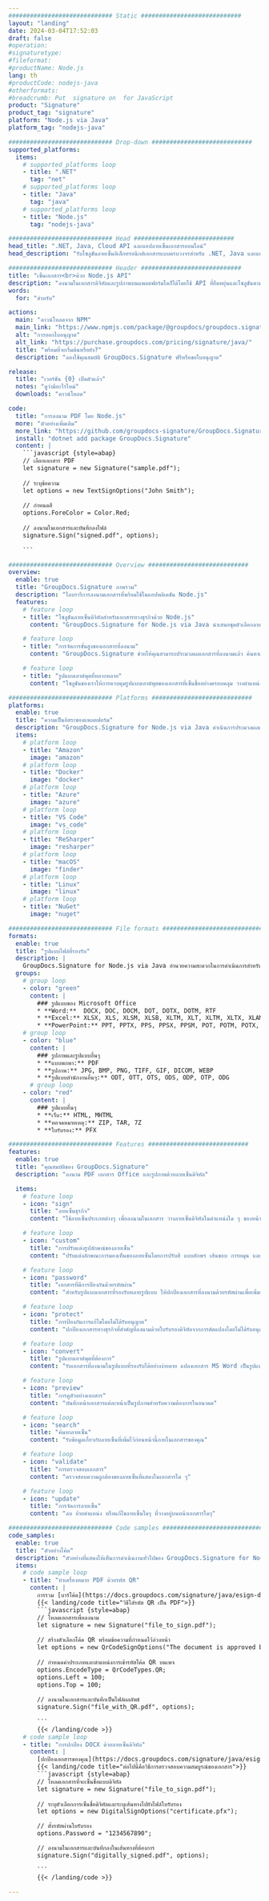 ```yaml
---
############################# Static ############################
layout: "landing"
date: 2024-03-04T17:52:03
draft: false
#operation: 
#signaturetype: 
#fileformat: 
#productName: Node.js
lang: th
#productCode: nodejs-java
#otherformats: 
#breadcrumb: Put  signature on  for JavaScript
product: "Signature"
product_tag: "signature"
platform: "Node.js via Java"
platform_tag: "nodejs-java"

############################# Drop-down ############################
supported_platforms:
  items:
    # supported_platforms loop
    - title: ".NET"
      tag: "net"
    # supported_platforms loop
    - title: "Java"
      tag: "java"
    # supported_platforms loop
    - title: "Node.js"
      tag: "nodejs-java"

############################# Head ############################
head_title: ".NET, Java, Cloud API และแอปลายเซ็นเอกสารออนไลน์"
head_description: "รับโซลูชันลายเซ็นอิเล็กทรอนิกส์เอกสารแบบครบวงจรสำหรับ .NET, Java และแอปพลิเคชันบนคลาวด์ เซ็นชื่อในรูปแบบเอกสารทั่วไปทางออนไลน์โดยใช้คุณสมบัติการลากและวางที่เรียบง่าย"

############################# Header ############################
title: "เซ็นเอกสาร<br>ด้วย Node.js API"
description: "ลงนามในเอกสารดิจิทัลและรูปภาพบนแพลตฟอร์มใดก็ได้โดยใช้ API ที่ยืดหยุ่นและโซลูชันตามแอปสำหรับโปรแกรมเมอร์และผู้ใช้ปลายทาง"
words:
  for: "สำหรับ"

actions:
  main: "ดาวน์โหลดจาก NPM"
  main_link: "https://www.npmjs.com/package/@groupdocs/groupdocs.signature/"
  alt: "การออกใบอนุญาต"
  alt_link: "https://purchase.groupdocs.com/pricing/signature/java/"
  title: "พร้อมที่จะเริ่มต้นหรือยัง?"
  description: "ลองใช้คุณสมบัติ GroupDocs.Signature ฟรีหรือขอใบอนุญาต"

release:
  title: "เวอร์ชัน {0} เปิดตัวแล้ว"
  notes: "ดูว่ามีอะไรใหม่"
  downloads: "ดาวน์โหลด"

code:
  title: "การลงนาม PDF โดย Node.js"
  more: "ตัวอย่างเพิ่มเติม"
  more_link: "https://github.com/groupdocs-signature/GroupDocs.Signature-for-Node.js-via-Java/"
  install: "dotnet add package GroupDocs.Signature"
  content: |
    ```javascript {style=abap}   
    // เลือกเอกสาร PDF
    let signature = new Signature("sample.pdf");
    
    // ระบุข้อความ
    let options = new TextSignOptions("John Smith");
    
    // กำหนดสี
    options.ForeColor = Color.Red;
    
    // ลงนามในเอกสารและบันทึกลงไฟล์
    signature.Sign("signed.pdf", options);
    
    ```

############################# Overview ############################
overview:
  enable: true
  title: "GroupDocs.Signature ภาพรวม"
  description: "ไลบรารีการลงนามเอกสารที่พร้อมใช้ในแอปพลิเคชัน Node.js"
  features:
    # feature loop
    - title: "โซลูชันลายเซ็นดิจิทัลสำหรับเอกสารทางธุรกิจด้วย Node.js"
      content: "GroupDocs.Signature for Node.js via Java นำเสนอชุดตัวเลือกลายเซ็นดิจิทัลที่ครอบคลุมสำหรับ PDF, เอกสาร Office และรูปภาพ ข้อความ บาร์โค้ด รูปภาพ ใบรับรองดิจิทัล และข้อมูลเมตามีให้บริการ การประมวลผลเอกสารที่คล่องตัวทำให้มั่นใจได้ถึงประสิทธิภาพ"

    # feature loop
    - title: "การจัดการขั้นสูงของเอกสารที่ลงนาม"
      content: "GroupDocs.Signature ช่วยให้คุณสามารถประมวลผลเอกสารที่ลงนามแล้ว ค้นหาและตรวจสอบลายเซ็นโดยใช้เกณฑ์ต่างๆ นอกจากนี้ ดึงข้อมูลเอกสารโดยละเอียดหรือสร้างภาพตัวอย่างหน้าต่างๆ"

    # feature loop
    - title: "รูปแบบเอาต์พุตที่หลากหลาย"
      content: "โซลูชันของเราให้การควบคุมรูปแบบเอาต์พุตของเอกสารที่เซ็นชื่ออย่างครอบคลุม วางตำแหน่งลายเซ็นบนหน้าใดๆ ได้อย่างแม่นยำและปรับแต่งลักษณะที่ปรากฏ บันทึกเอกสารที่ลงนามในรูปแบบที่รองรับมากมาย และเลือกรักษาความปลอดภัยด้วยรหัสผ่าน"

############################# Platforms ############################
platforms:
  enable: true
  title: "ความเป็นอิสระของแพลตฟอร์ม"
  description: "GroupDocs.Signature for Node.js via Java ดำเนินการประมวลผลเอกสารด้วยระบบปฏิบัติการต่างๆ"
  items:
    # platform loop
    - title: "Amazon"
      image: "amazon"
    # platform loop
    - title: "Docker"
      image: "docker"
    # platform loop
    - title: "Azure"
      image: "azure"
    # platform loop
    - title: "VS Code"
      image: "vs_code"
    # platform loop
    - title: "ReSharper"
      image: "resharper"
    # platform loop
    - title: "macOS"
      image: "finder"
    # platform loop
    - title: "Linux"
      image: "linux"
    # platform loop
    - title: "NuGet"
      image: "nuget"

############################# File formats ############################
formats:
  enable: true
  title: "รูปแบบไฟล์ที่รองรับ"
  description: |
    GroupDocs.Signature for Node.js via Java อำนวยความสะดวกในการดำเนินการสำหรับ [รูปแบบไฟล์ยอดนิยม](https://docs.groupdocs.com/signature/java/supported-document-formats/)
  groups:
    # group loop
    - color: "green"
      content: |
        ### รูปแบบของ Microsoft Office
        * **Word:**  DOCX, DOC, DOCM, DOT, DOTX, DOTM, RTF
        * **Excel:** XLSX, XLS, XLSM, XLSB, XLTM, XLT, XLTM, XLTX, XLAM, SXC, SpreadsheetML
        * **PowerPoint:** PPT, PPTX, PPS, PPSX, PPSM, POT, POTM, POTX, PPTM
    # group loop
    - color: "blue"
      content: |
        ### รูปภาพและรูปแบบอื่นๆ
        * **แบบพกพา:** PDF
        * **รูปภาพ:** JPG, BMP, PNG, TIFF, GIF, DICOM, WEBP
        * **รูปแบบสำนักงานอื่นๆ:** ODT, OTT, OTS, ODS, ODP, OTP, ODG
      # group loop
    - color: "red"
      content: |
        ### รูปแบบอื่นๆ
        * **เว็บ:** HTML, MHTML
        * **หอจดหมายเหตุ:** ZIP, TAR, 7Z
        * **ใบรับรอง:** PFX

############################# Features ############################
features:
  enable: true
  title: "คุณสมบัติของ GroupDocs.Signature"
  description: "ลงนาม PDF เอกสาร Office และรูปภาพด้วยลายเซ็นดิจิทัล"

  items:
    # feature loop
    - icon: "sign"
      title: "ลายเซ็นธุรกิจ"
      content: "ใช้ลายเซ็นประเภทต่างๆ เพื่อลงนามในเอกสาร วางลายเซ็นดิจิทัลในตำแหน่งใด ๆ ของหน้าได้อย่างแม่นยำ"

    # feature loop
    - icon: "custom"
      title: "การปรับแต่งรูปลักษณ์ของลายเซ็น"
      content: "ปรับแต่งลักษณะการมองเห็นของลายเซ็นโดยการปรับสี แบบอักษร เส้นขอบ การหมุน และอื่นๆ เพื่อให้ได้ผลลัพธ์ตามที่คุณต้องการ"

    # feature loop
    - icon: "password"
      title: "เอกสารที่มีการป้องกันด้วยรหัสผ่าน"
      content: "สำหรับรูปแบบเอกสารที่รองรับหลายรูปแบบ ให้ปกป้องเอกสารที่ลงนามด้วยรหัสผ่านเพื่อเพิ่มความปลอดภัย"

    # feature loop
    - icon: "protect"
      title: "การป้องกันการแก้ไขโดยไม่ได้รับอนุญาต"
      content: "ปกป้องเอกสารทางธุรกิจที่สำคัญที่ลงนามด้วยใบรับรองดิจิทัลจากการดัดแปลงโดยไม่ได้รับอนุญาต"

    # feature loop
    - icon: "convert"
      title: "รูปแบบเอาต์พุตที่ต้องการ"
      content: "รับเอกสารที่ลงนามในรูปแบบที่รองรับได้อย่างง่ายดาย แปลงเอกสาร MS Word เป็นรูปแบบ PDF ได้อย่างง่ายดาย"

    # feature loop
    - icon: "preview"
      title: "การดูตัวอย่างเอกสาร"
      content: "บันทึกหน้าเอกสารแต่ละหน้าเป็นรูปภาพสำหรับความต้องการในอนาคต"

    # feature loop
    - icon: "search"
      title: "ค้นหาลายเซ็น"
      content: "รับข้อมูลเกี่ยวกับลายเซ็นที่เพิ่มไว้ก่อนหน้านี้ภายในเอกสารของคุณ"

    # feature loop
    - icon: "validate"
      title: "การตรวจสอบเอกสาร"
      content: "ตรวจสอบความถูกต้องของลายเซ็นที่แสดงในเอกสารใด ๆ"

    # feature loop
    - icon: "update"
      title: "การจัดการลายเซ็น"
      content: "ลบ ย้ายตำแหน่ง หรือแก้ไขลายเซ็นใดๆ ที่วางอยู่บนหน้าเอกสารใดๆ"

############################# Code samples ############################
code_samples:
  enable: true
  title: "ตัวอย่างโค้ด"
  description: "ตัวอย่างที่แสดงให้เห็นการดำเนินงานทั่วไปของ GroupDocs.Signature for Node.js via Java"
  items:
    # code sample loop
    - title: "ทำเครื่องหมาย PDF ด้วยรหัส QR"
      content: |
        การรวม [บาร์โค้ด](https://docs.groupdocs.com/signature/java/esign-document-with-qr-code-signature/) ลงในหน้าเอกสาร PDF เฉพาะสามารถปรับปรุงกระบวนการทางธุรกิจได้ ส่วนนี้จะแสดงตัวอย่างการเพิ่มโค้ด QR โดยใช้ GroupDocs.Signature for Node.js via Java
        {{< landing/code title="วิธีใส่รหัส QR เป็น PDF">}}
        ```javascript {style=abap}
        // โหลดเอกสารเพื่อลงนาม
        let signature = new Signature("file_to_sign.pdf");
        
        // สร้างตัวเลือกโค้ด QR พร้อมข้อความที่กำหนดไว้ล่วงหน้า
        let options = new QrCodeSignOptions("The document is approved by John Smith");
        
        // กำหนดค่าประเภทและตำแหน่งการเข้ารหัสโค้ด QR บนเพจ
        options.EncodeType = QrCodeTypes.QR;
        options.Left = 100;
        options.Top = 100;
            
        // ลงนามในเอกสารและบันทึกเป็นไฟล์ผลลัพธ์
        signature.Sign("file_with_QR.pdf", options);
        
        ```
        {{< /landing/code >}}
    # code sample loop
    - title: "การปกป้อง DOCX ด้วยลายเซ็นดิจิทัล"
      content: |
        [ปกป้องเอกสารของคุณ](https://docs.groupdocs.com/signature/java/esign-document-with-digital-signature/) ด้วยลายเซ็นตามใบรับรองดิจิทัล ลายเซ็นดิจิทัลช่วยปกป้องเอกสารทางธุรกิจของคุณจากการเปลี่ยนแปลงเนื้อหา
        {{< landing/code title="ต่อไปนี้คือวิธีการตรวจสอบความสมบูรณ์ของเอกสาร">}}
        ```javascript {style=abap}   
        // โหลดเอกสารที่จะเซ็นชื่อแบบดิจิทัล
        let signature = new Signature("file_to_sign.pdf");
        
        // ระบุตัวเลือกการเซ็นชื่อดิจิทัลและระบุเส้นทางไปยังไฟล์ใบรับรอง
        let options = new DigitalSignOptions("certificate.pfx");

        // ตั้งรหัสผ่านใบรับรอง
        options.Password = "1234567890";

        // ลงนามในเอกสารและบันทึกลงในเส้นทางที่ต้องการ
        signature.Sign("digitally_signed.pdf", options);

        ```
        {{< /landing/code >}}

---
```

